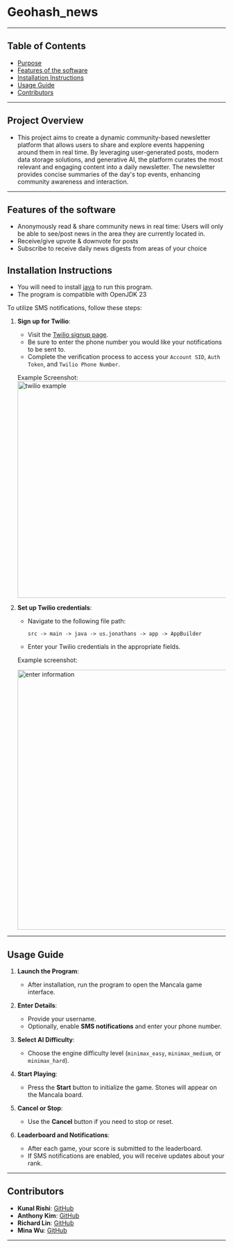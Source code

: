 # Geohash_news

---

## Table of Contents
- [Purpose](#purpose)
- [Features of the software](#Features-of-the-software)
- [Installation Instructions](#installation-instructions)
- [Usage Guide](#usage-guide)
- [Contributors](#contributors)

---

## Project Overview
- This project aims to create a dynamic community-based newsletter platform that allows users to share and explore events happening around them in real time. By leveraging user-generated posts, modern data storage solutions, and generative AI, the platform curates the most relevant and engaging content into a daily newsletter. The newsletter provides concise summaries of the day's top events, enhancing community awareness and interaction.

---

## Features of the software
- Anonymously read & share community news in real time: Users will only be able to see/post news in the area they are currently located in. 
- Receive/give upvote & downvote for posts
- Subscribe to receive daily news digests from areas of your choice

## Installation Instructions

- You will need to install [java](https://www.jetbrains.com/idea/download/?section=mac) to run this program. 
- The program is compatible with OpenJDK 23


To utilize SMS notifications, follow these steps:

1. **Sign up for Twilio**:
    - Visit the [Twilio signup page](https://login.twilio.com/u/signup?state=hKFo2SBqVGtXWkJ3WktFLWlTT3RjRTdDc2ozWDByXy1ES3B2cKFur3VuaXZlcnNhbC1sb2dpbqN0aWTZIDNTcWdTSjlHWUlDb0VPWnN6SmY3NVpzQndMNV9NaGI2o2NpZNkgTW05M1lTTDVSclpmNzdobUlKZFI3QktZYjZPOXV1cks).
    - Be sure to enter the phone number you would like your notifications to be sent to.
    - Complete the verification process to access your `Account SID`, `Auth Token`, and `Twilio Phone Number`.

   Example Screenshot:
    <img src="images_used_for_readme/img_2.png" alt="twilio example" width="500"/>

2. **Set up Twilio credentials**:
    - Navigate to the following file path:
      ```plaintext
      src -> main -> java -> us.jonathans -> app -> AppBuilder
      ```
    - Enter your Twilio credentials in the appropriate fields.

   Example screenshot:

   <img src="images_used_for_readme/img_1.png" alt="enter information" width="600"/>

---

## Usage Guide

1. **Launch the Program**:
    - After installation, run the program to open the Mancala game interface.

2. **Enter Details**:
    - Provide your username.
    - Optionally, enable **SMS notifications** and enter your phone number.

3. **Select AI Difficulty**:
    - Choose the engine difficulty level (`minimax_easy`, `minimax_medium`, or `minimax_hard`).

4. **Start Playing**:
    - Press the **Start** button to initialize the game. Stones will appear on the Mancala board.

5. **Cancel or Stop**:
    - Use the **Cancel** button if you need to stop or reset.

6. **Leaderboard and Notifications**:
    - After each game, your score is submitted to the leaderboard.
    - If SMS notifications are enabled, you will receive updates about your rank.

---

## Contributors
- **Kunal Rishi**: [GitHub](https://github.com/plumedeneko)
- **Anthony Kim**: [GitHub](https://github.com/antmskim)
- **Richard Lin**: [GitHub](https://github.com/richardrLin)
- **Mina Wu**: [GitHub](https://github.com/MW0808)

---

